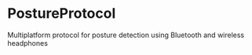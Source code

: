 # PostureProtocol
Multiplatform protocol for posture detection using Bluetooth and wireless headphones
